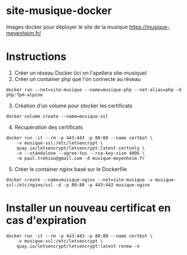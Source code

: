 # site-musique-docker
Images docker pour déployer le site de la musique https://musique-meyenheim.fr/

# Instructions

1. Créer un réseau Docker (ici on l'apellera site-musique)
2. Créer un container php que l'on connecte au réseau
```
docker run --net=site-musique --name=musique-php --net-alias=php -d php:fpm-alpine
```
3. Création d'un volume pour stocker les certificats
```
docker volume create --name=musique-ssl
```
4. Récupération des certificats
```
docker run -it --rm -p 443:443 -p 80:80 --name certbot \
    -v musique-ssl:/etc/letsencrypt \
    quay.io/letsencrypt/letsencrypt:latest certonly \
    -n --standalone --agree-tos --rsa-key-size 4096 \
    -m paul.trehiou@gmail.com -d musique-meyenheim.fr
```
5. Créer le container nginx basé sur le Dockerfile
```
docker create --name=musique-nginx --net=site-musique -v musique-ssl:/etc/nginx/ssl -d -p 80:80 -p 443:443 musique-nginx
```

# Installer un nouveau certificat en cas d'expiration

```
docker run -it --rm -p 443:443 -p 80:80 --name certbot \
    -v musique-ssl:/etc/letsencrypt \
    quay.io/letsencrypt/letsencrypt:latest renew -n
```
